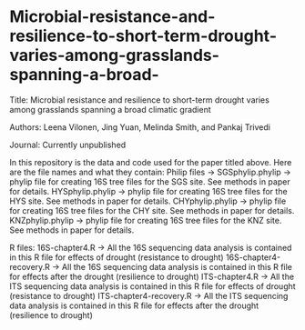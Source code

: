 # Microbial-resistance-and-resilience-to-short-term-drought-varies-among-grasslands-spanning-a-broad-
Title: Microbial resistance and resilience to short-term drought varies among grasslands spanning a broad climatic gradient

Authors: Leena Vilonen, Jing Yuan, Melinda Smith, and Pankaj Trivedi

Journal: Currently unpublished


In this repository is the data and code used for the paper titled above. Here are the file names and what they contain:
Philip files ->
SGSphylip.phylip -> phylip file for creating 16S tree files for the SGS site. See methods in paper for details.
HYSphylip.phylip -> phylip file for creating 16S tree files for the HYS site. See methods in paper for details.
CHYphylip.phylip -> phylip file for creating 16S tree files for the CHY site. See methods in paper for details.
KNZphylip.phylip -> phylip file for creating 16S tree files for the KNZ site. See methods in paper for details.

R files:
16S-chapter4.R -> All the 16S sequencing data analysis is contained in this R file for effects of drought (resistance to drought)
16S-chapter4-recovery.R -> All the 16S sequencing data analysis is contained in this R file for effects after the drought (resilience to drought)
ITS-chapter4.R -> All the ITS sequencing data analysis is contained in this R file for effects of drought (resistance to drought)
ITS-chapter4-recovery.R -> All the ITS sequencing data analysis is contained in this R file for effects after the drought (resilience to drought)
